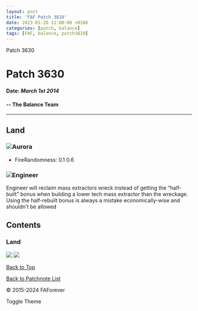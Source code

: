 ```yaml
---
layout: post
title: 'FAF Patch 3810'
date: 2023-01-28 12:00:00 +0100
categories: [patch, balance]
tags: [FAF, balance, patch3810]
---
```

  Patch 3630 

Patch 3630
==========

#### Date: _March 1st 2014_

#### \-- The Balance Team

* * *

Land
----

### ![](/assets/images/units/aeon/land/T1Tank.png)Aurora

*   FireRandomness: 0.1 0.6

### ![](/assets/images/units/aeon/land/T2Engie.png)Engineer

Engineer will reclaim mass extractors wreck instead of getting the “half-built” bonus when building a lower tech mass extractor than the wreckage. Using the half-rebuilt bonus is always a mistake economically-wise and shouldn’t be allowed

Contents
--------

### Land

  
[![](/assets/images/units/aeon/land/T1Tank.png)](#aurora) [![](/assets/images/units/aeon/land/T2Engie.png)](#engie)

[Back to Top](#top)

  
[Back to Patchnote List](/../index.html)

© 2015-2024 FAForever

Toggle Theme